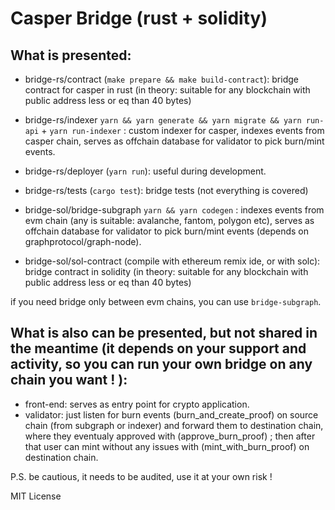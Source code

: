 # Casper Bridge (rust + solidity)

## What is presented:

- bridge-rs/contract (`make prepare && make build-contract`): bridge contract for casper in rust (in theory: suitable for any blockchain with public address less or eq than 40 bytes)
- bridge-rs/indexer `yarn && yarn generate && yarn migrate && yarn run-api` + `yarn run-indexer` : custom indexer for casper, indexes events from casper chain, serves as offchain database for validator to pick burn/mint events.
- bridge-rs/deployer (`yarn run`): useful during development.
- bridge-rs/tests (`cargo test`): bridge tests (not everything is covered)

- bridge-sol/bridge-subgraph `yarn && yarn codegen` : indexes events from evm chain (any is suitable: avalanche, fantom, polygon etc), serves as offchain database for validator to pick burn/mint events (depends on graphprotocol/graph-node).
- bridge-sol/sol-contract (compile with ethereum remix ide, or with solc): bridge contract in solidity (in theory: suitable for any blockchain with public address less or eq than 40 bytes)

if you need bridge only between evm chains, you can use `bridge-subgraph`.

## What is also can be presented, but not shared in the meantime (it depends on your support and activity, so you can run your own bridge on any chain you want ! ):

- front-end: serves as entry point for crypto application.
- validator: just listen for burn events (burn_and_create_proof) on source chain (from subgraph or indexer) and forward them to destination chain, where they eventualy approved with (approve_burn_proof) ; then after that user can mint without any issues with (mint_with_burn_proof) on destination chain.

P.S. be cautious, it needs to be audited, use it at your own risk !

MIT License
